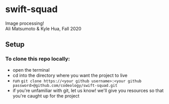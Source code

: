 # swift-squad
Image processing! \
Ali Matsumoto &amp; Kyle Hua, Fall 2020

## Setup
### To clone this repo locally:
* open the terminal
* cd into the directory where you want the project to
 live
* run `git clone https://<your github username>:<your github password>@github.com/codeology/swift-squad.git`
* if you're unfamiliar with git, let us know! we'll give you resources so that you're caught up for the project